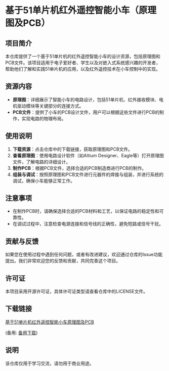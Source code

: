 # 基于51单片机红外遥控智能小车（原理图及PCB）

## 项目简介

本仓库提供了一个基于51单片机的红外遥控智能小车的设计资源，包括原理图和PCB文件。该项目适用于电子爱好者、学生以及对嵌入式系统感兴趣的开发者，帮助他们了解和实践51单片机的应用，以及红外遥控技术在小车控制中的实现。

## 资源内容

- **原理图**：详细展示了智能小车的电路设计，包括51单片机、红外接收模块、电机驱动模块等关键部分的连接方式。
- **PCB文件**：提供了小车的PCB设计文件，用户可以根据这些文件进行PCB的制作，实现电路的物理布局。

## 使用说明

1. **下载资源**：点击仓库中的下载链接，获取原理图和PCB文件。
2. **查看原理图**：使用电路设计软件（如Altium Designer、Eagle等）打开原理图文件，了解电路的详细设计。
3. **制作PCB**：根据PCB文件，选择合适的PCB制造商进行PCB的制作。
4. **组装与调试**：按照原理图和PCB文件进行元器件的焊接与组装，并进行系统的调试，确保小车能够正常工作。

## 注意事项

- 在制作PCB时，请确保选择合适的PCB材料和工艺，以保证电路的稳定性和可靠性。
- 在调试过程中，注意检查电源连接和信号线的正确性，避免短路或信号干扰。

## 贡献与反馈

如果您在使用过程中遇到任何问题，或者有改进建议，欢迎通过仓库的Issue功能提出。我们非常欢迎您的反馈和贡献，共同完善这个项目。

## 许可证

本项目采用开源许可证，具体许可证类型请查看仓库中的LICENSE文件。

## 下载链接
[基于51单片机红外遥控智能小车原理图及PCB](https://pan.quark.cn/s/487cb5126e45) 

(备用: [备用下载](https://pan.baidu.com/s/1dPo4kTcsH8nN-g_eK18zgg?pwd=1234))

## 说明

该仓库仅用于学习交流，请勿用于商业用途。
